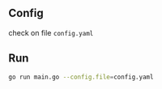 ## Config

check on file `config.yaml`



## Run

```bash
go run main.go --config.file=config.yaml
```
